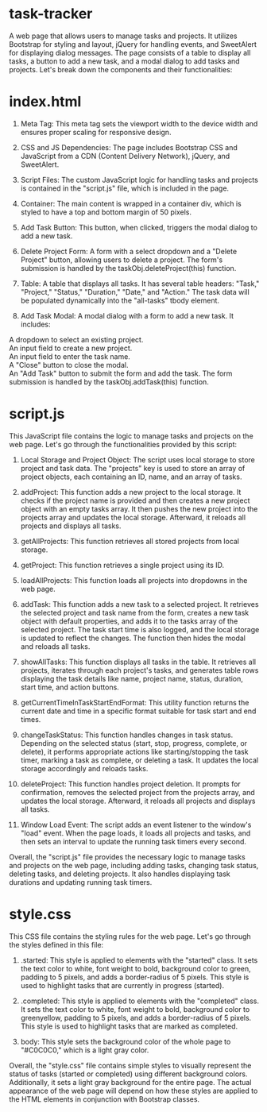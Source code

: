 # task-tracker


A web page that allows users to manage tasks and projects. It utilizes Bootstrap for styling and layout, jQuery for handling events, and SweetAlert for displaying dialog messages. The page consists of a table to display all tasks, a button to add a new task, and a modal dialog to add tasks and projects. Let's break down the components and their functionalities:

# index.html

1. Meta Tag: This meta tag sets the viewport width to the device width and ensures proper scaling for responsive design.

2. CSS and JS Dependencies: The page includes Bootstrap CSS and JavaScript from a CDN (Content Delivery Network), jQuery, and SweetAlert.

3. Script Files: The custom JavaScript logic for handling tasks and projects is contained in the "script.js" file, which is included in the page.

4. Container: The main content is wrapped in a container div, which is styled to have a top and bottom margin of 50 pixels.

5. Add Task Button: This button, when clicked, triggers the modal dialog to add a new task.

6. Delete Project Form: A form with a select dropdown and a "Delete Project" button, allowing users to delete a project. The form's submission is handled by the taskObj.deleteProject(this) function.

7. Table: A table that displays all tasks. It has several table headers: "Task," "Project," "Status," "Duration," "Date," and "Action." The task data will be populated dynamically into the "all-tasks" tbody element.

8. Add Task Modal: A modal dialog with a form to add a new task. It includes:

A dropdown to select an existing project.<br />
An input field to create a new project.<br />
An input field to enter the task name.<br />
A "Close" button to close the modal.<br />
An "Add Task" button to submit the form and add the task. The form submission is handled by the taskObj.addTask(this) function.<br />

# script.js

This JavaScript file contains the logic to manage tasks and projects on the web page. Let's go through the functionalities provided by this script:

1. Local Storage and Project Object: The script uses local storage to store project and task data. The "projects" key is used to store an array of project objects, each containing an ID, name, and an array of tasks.

2. addProject: This function adds a new project to the local storage. It checks if the project name is provided and then creates a new project object with an empty tasks array. It then pushes the new project into the projects array and updates the local storage. Afterward, it reloads all projects and displays all tasks.

3. getAllProjects: This function retrieves all stored projects from local storage.

4. getProject: This function retrieves a single project using its ID.

5. loadAllProjects: This function loads all projects into dropdowns in the web page.

6. addTask: This function adds a new task to a selected project. It retrieves the selected project and task name from the form, creates a new task object with default properties, and adds it to the tasks array of the selected project. The task start time is also logged, and the local storage is updated to reflect the changes. The function then hides the modal and reloads all tasks.

7. showAllTasks: This function displays all tasks in the table. It retrieves all projects, iterates through each project's tasks, and generates table rows displaying the task details like name, project name, status, duration, start time, and action buttons.

8. getCurrentTimeInTaskStartEndFormat: This utility function returns the current date and time in a specific format suitable for task start and end times.

9. changeTaskStatus: This function handles changes in task status. Depending on the selected status (start, stop, progress, complete, or delete), it performs appropriate actions like starting/stopping the task timer, marking a task as complete, or deleting a task. It updates the local storage accordingly and reloads tasks.

10. deleteProject: This function handles project deletion. It prompts for confirmation, removes the selected project from the projects array, and updates the local storage. Afterward, it reloads all projects and displays all tasks.

11. Window Load Event: The script adds an event listener to the window's "load" event. When the page loads, it loads all projects and tasks, and then sets an interval to update the running task timers every second.

Overall, the "script.js" file provides the necessary logic to manage tasks and projects on the web page, including adding tasks, changing task status, deleting tasks, and deleting projects. It also handles displaying task durations and updating running task timers.

# style.css

This CSS file contains the styling rules for the web page. Let's go through the styles defined in this file:

1. .started: This style is applied to elements with the "started" class. It sets the text color to white, font weight to bold, background color to green, padding to 5 pixels, and adds a border-radius of 5 pixels. This style is used to highlight tasks that are currently in progress (started).

2. .completed: This style is applied to elements with the "completed" class. It sets the text color to white, font weight to bold, background color to greenyellow, padding to 5 pixels, and adds a border-radius of 5 pixels. This style is used to highlight tasks that are marked as completed.

3. body: This style sets the background color of the whole page to "#C0C0C0," which is a light gray color.

Overall, the "style.css" file contains simple styles to visually represent the status of tasks (started or completed) using different background colors. Additionally, it sets a light gray background for the entire page. The actual appearance of the web page will depend on how these styles are applied to the HTML elements in conjunction with Bootstrap classes.





